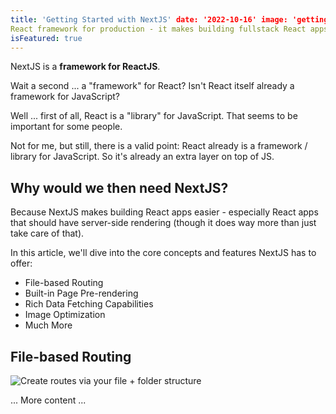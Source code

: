 ```yaml
---
title: 'Getting Started with NextJS' date: '2022-10-16' image: 'getting-started-nextjs.png' excerpt: 'NextJS is a the
React framework for production - it makes building fullstack React apps and sites a breeze and ships with built-in SSR.'
isFeatured: true
---
```


NextJS is a **framework for ReactJS**.

Wait a second ... a "framework" for React? Isn't React itself already a framework for JavaScript?

Well ... first of all, React is a "library" for JavaScript. That seems to be important for some people.

Not for me, but still, there is a valid point: React already is a framework / library for JavaScript. So it's already an
extra layer on top of JS.

## Why would we then need NextJS?

Because NextJS makes building React apps easier - especially React apps that should have server-side rendering (though
it does way more than just take care of that).

In this article, we'll dive into the core concepts and features NextJS has to offer:

- File-based Routing
- Built-in Page Pre-rendering
- Rich Data Fetching Capabilities
- Image Optimization
- Much More

## File-based Routing

![Create routes via your file + folder structure](nextjs-file-based-routing.png)

... More content ...